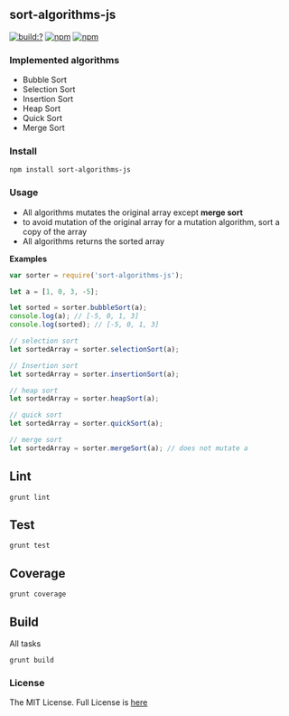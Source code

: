 ## sort-algorithms-js
[![build:?](https://travis-ci.org/eyas-ranjous/sort-algorithms-js.svg?branch=master)](https://travis-ci.org/eyas-ranjous/sort-algorithms-js) [![npm](https://img.shields.io/npm/v/sort-algorithms-js.svg)](https://www.npmjs.com/package/sort-algorithms-js) [![npm](https://img.shields.io/badge/node-%3E=%206.0-blue.svg)](https://www.npmjs.com/package/sort-algorithms-js) 

### Implemented algorithms
- Bubble Sort
- Selection Sort
- Insertion Sort
- Heap Sort
- Quick Sort
- Merge Sort


### Install
```
npm install sort-algorithms-js
```

### Usage
* All algorithms mutates the original array except **merge sort**
* to avoid mutation of the original array for a mutation algorithm, sort a copy of the array
* All algorithms returns the sorted array

**Examples**

```javascript
var sorter = require('sort-algorithms-js');

let a = [1, 0, 3, -5];

let sorted = sorter.bubbleSort(a);
console.log(a); // [-5, 0, 1, 3]
console.log(sorted); // [-5, 0, 1, 3]

// selection sort
let sortedArray = sorter.selectionSort(a);

// Insertion sort
let sortedArray = sorter.insertionSort(a);

// heap sort
let sortedArray = sorter.heapSort(a);

// quick sort
let sortedArray = sorter.quickSort(a);

// merge sort
let sortedArray = sorter.mergeSort(a); // does not mutate a
```

## Lint
```
grunt lint
```

## Test
```
grunt test
```

## Coverage
```
grunt coverage
```

## Build
All tasks
```
grunt build
```

### License
The MIT License. Full License is [here](https://github.com/eyas-ranjous/sort-algorithms-js/blob/master/LICENSE)